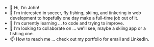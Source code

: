 - 👋 Hi, I’m John!
- 👀 I’m interested in soccer, fly fishing, skiing, and tinkering in web development to hopefully one day make a full-time job out of it.
- 🌱 I’m currently learning ... to code and trying to improve.
- 💞️ I’m looking to collaborate on ... we'll see, maybe a skiing app or a fishing one.
- 📫 How to reach me ... check out my portfolio for email and LinkedIn.

<!---
mtaut/mtaut is a ✨ special ✨ repository because its `README.md` (this file) appears on your GitHub profile.
You can click the Preview link to take a look at your changes.
--->
